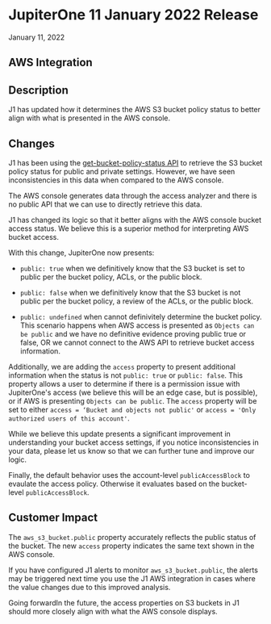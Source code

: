 
# JupiterOne 11 January 2022 Release

January 11, 2022

## AWS Integration

## Description

J1 has updated how it determines the AWS S3 bucket policy status to better align with what is presented in the AWS console. 

## Changes

J1 has been using the [get-bucket-policy-status API](https://docs.aws.amazon.com/cli/latest/reference/s3api/get-bucket-policy-status.html) to retrieve the S3 bucket policy status for public and private settings. However, we have seen inconsistencies in this data when compared to the AWS console.

The AWS console generates data through the access analyzer and there is no public API that we can use to directly retrieve this data.

J1 has changed its logic so that it better aligns with the AWS console bucket access status. We believe this is a superior method for interpreting AWS bucket access.

With this change, JupiterOne now presents:

* `public: true` when we definitively know that the S3 bucket is set to public per the bucket policy, ACLs, or the public block.

* `public: false` when we definitively know that the S3 bucket is not public per the bucket policy, a review of the ACLs, or the public block.

* `public: undefined` when cannot definivitely determine the bucket policy. This scenario happens when AWS access is presented as `Objects can be public` and we have no definitive evidence proving public true or false, OR we cannot connect to the AWS API to retrieve bucket access information.

Additionally, we are adding the `access` property to present additional information when the status is not `public: true` or `public: false`. This property allows a user to determine if there is a permission issue with JupiterOne's access (we believe this will be an edge case, but is possible), or if AWS is presenting `Objects can be public`. The `access` property will be set to either `access = ‘Bucket and objects not public'` or `access = 'Only authorized users of this account'`.

While we believe this update presents a significant improvement in understanding your bucket access settings, if you notice inconsistencies in your data, please let us know so that we can further tune and improve our logic.

Finally, the default behavior uses the account-level `publicAccessBlock` to evaulate the access policy. Otherwise it evaluates based on the bucket-level `publicAccessBlock`.

## Customer Impact

The `aws_s3_bucket.public` property accurately reflects the public status of the bucket. The new `access` property indicates the same text shown in the AWS console.

If you have configured J1 alerts to monitor `aws_s3_bucket.public`, the alerts may be triggered next time you use the J1 AWS integration in cases where the value changes due to this improved analysis.

Going forwardIn the future, the access properties on S3 buckets in J1 should more closely align with what the AWS console displays.
